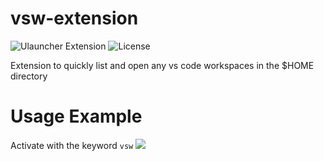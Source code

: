 # vsw-extension

![Ulauncher Extension](https://img.shields.io/badge/Ulauncher-Extension-green.svg?style=flat)
![License](https://img.shields.io/github/license/brpaz/ulauncher-jetbrains.svg?style=flat)

Extension to quickly list and open any vs code workspaces in the $HOME directory

# Usage Example

Activate with the keyword `vsw`
![](https://imgur.com/HofV4cW)
